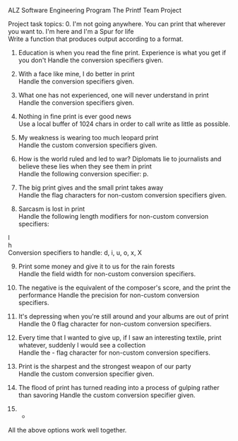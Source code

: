ALZ Software Engineering Program
The Printf Team Project

Project task topics:
0. I'm not going anywhere. You can print that wherever you want to. I'm here and I'm
 a Spur for life                                                                    
Write a function that produces output according to a format.                        
                                                                        
1. Education is when you read the fine print. Experience is what you get if you don't                                   Handle the conversion specifiers given.

2. With a face like mine, I do better in print                                      
Handle the conversion specifiers given.
                                                                                    
3. What one has not experienced, one will never understand in print                 
Handle the conversion specifiers given.                                         
                                                                                    
4. Nothing in fine print is ever good news                                          
Use a local buffer of 1024 chars in order to call write as little as possible.      
                                                                                    
5. My weakness is wearing too much leopard print                                    
Handle the custom conversion specifiers given.                                  
                                                                                    
6. How is the world ruled and led to war? Diplomats lie to journalists and believe these lies 
when they see them in print                                               
Handle the following conversion specifier: p.                                       
                                                                                    
7. The big print gives and the small print takes away                               
Handle the flag characters for non-custom conversion specifiers given.          
                                                                                    
8. Sarcasm is lost in print                                                         
Handle the following length modifiers for non-custom conversion specifiers:         
                                                                                    
l                                                                                   
h                                                                                   
Conversion specifiers to handle: d, i, u, o, x, X                                   
                                                                                    
9. Print some money and give it to us for the rain forests                          
Handle the field width for non-custom conversion specifiers.                        
                                                                                    
10. The negative is the equivalent of the composer's score, and the print the performance                               Handle the precision for non-custom conversion specifiers.                          
                                                                                    
11. It's depressing when you're still around and your albums are out of print       
Handle the 0 flag character for non-custom conversion specifiers.                   
                                                                                    
12. Every time that I wanted to give up, if I saw an interesting textile, print whatever, 
suddenly I would see a collection                                            
Handle the - flag character for non-custom conversion specifiers.                   
                                                                                    
13. Print is the sharpest and the strongest weapon of our party                     
Handle the custom conversion specifier given.              
                                                                                    
14. The flood of print has turned reading into a process of gulping rather than savoring                                Handle the custom conversion specifier given.                                 
                                                                                    
15. *                                                                               
All the above options work well together. 
